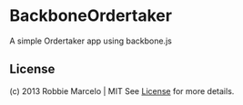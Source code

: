 # BackboneOrdertaker

  A simple Ordertaker app using backbone.js

## License

  (c) 2013 Robbie Marcelo | MIT See [License] for more details.

[License]: http://opensource.org/licenses/MIT

